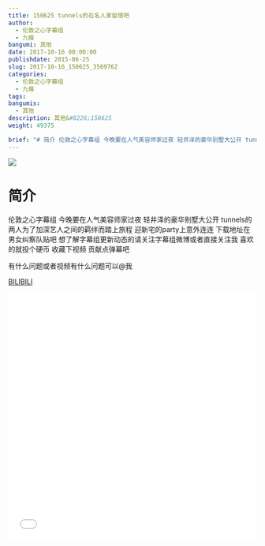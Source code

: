 ```yaml
---
title: 150625 tunnels的在名人家留宿吧
author: 
  - 伦敦之心字幕组
  - 九條
bangumi: 其他
date: 2017-10-16 00:00:00
publishdate: 2015-06-25
slug: 2017-10-16_150625_3569762
categories: 
  - 伦敦之心字幕组
  - 九條
tags: 
bangumis: 
  - 其他
description: 其他&#8226;150625
weight: 49375

brief: "# 简介 伦敦之心字幕组 今晚要在人气美容师家过夜 轻井泽的豪华别墅大公开 tunnels的两人为了加深艺人之间的羁绊而踏上旅程 迎新宅的party上意外连连 下载地址在男女纠察队贴吧 想了解字幕组更新动态的请关注字幕组微博或者直接关注我 喜欢的就投个硬币 收藏下视频 贡献点弹幕吧 有什么问题或者视频有什么问题可以@我"
---
```


![](https://i.imgur.com/bPOAqpC.jpg)

# 简介  
伦敦之心字幕组 今晚要在人气美容师家过夜 轻井泽的豪华别墅大公开 tunnels的两人为了加深艺人之间的羁绊而踏上旅程 迎新宅的party上意外连连 下载地址在男女纠察队贴吧 想了解字幕组更新动态的请关注字幕组微博或者直接关注我 喜欢的就投个硬币 收藏下视频 贡献点弹幕吧


有什么问题或者视频有什么问题可以@我

  [BILIBILI](https://www.bilibili.com/video/av3569762/)


<div class="vcontainer">  <iframe class='video' src="//www.bilibili.com/blackboard/player.html?aid=3569762" width="100%" height="500" frameborder="0" allowfullscreen="allowfullscreen"></iframe></div>
